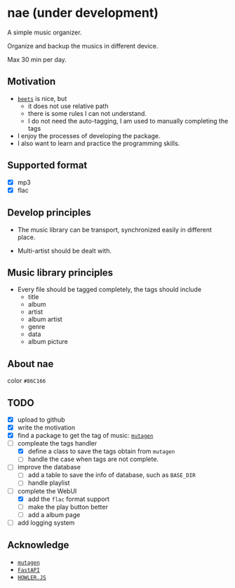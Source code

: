 # nae (under development)

A simple music organizer.

Organize and backup the musics in different device.

Max 30 min per day.

## Motivation

- [`beets`](https://beets.readthedocs.io/en/stable/) is nice, but
  - it does not use relative path
  - there is some rules I can not understand.
  - I do not need the auto-tagging, I am used to manually completing the tags
- I enjoy the processes of developing the package.
- I also want to learn and practice the programming skills.

## Supported format

- [x] mp3
- [x] flac

## Develop principles

- The music library can be transport, synchronized easily in different place.

- Multi-artist should be dealt with.

## Music library principles

- Every file should be tagged completely, the tags should include
  - title
  - album
  - artist
  - album artist
  - genre
  - data
  - album picture

## About nae

color `#86C166`

## TODO

- [x] upload to github
- [x] write the motivation
- [x] find a package to get the tag of music: [`mutagen`](https://mutagen.readthedocs.io/en/latest/index.html)
- [ ] compleate the tags handler
  - [x] define a class to save the tags obtain from `mutagen`
  - [ ] handle the case when tags are not complete.
- [ ] improve the database
  - [ ] add a table to save the info of database, such as `BASE_DIR`
  - [ ] handle playlist
- [ ] complete the WebUI
  - [x] add the `flac` format support
  - [ ] make the play button better
  - [ ] add a album page
- [ ] add logging system

## Acknowledge

- [`mutagen`](https://mutagen.readthedocs.io/en/latest/index.html)
- [`FastAPI`](https://fastapi.tiangolo.com/)
- [`HOWLER.JS`](https://howlerjs.com/)